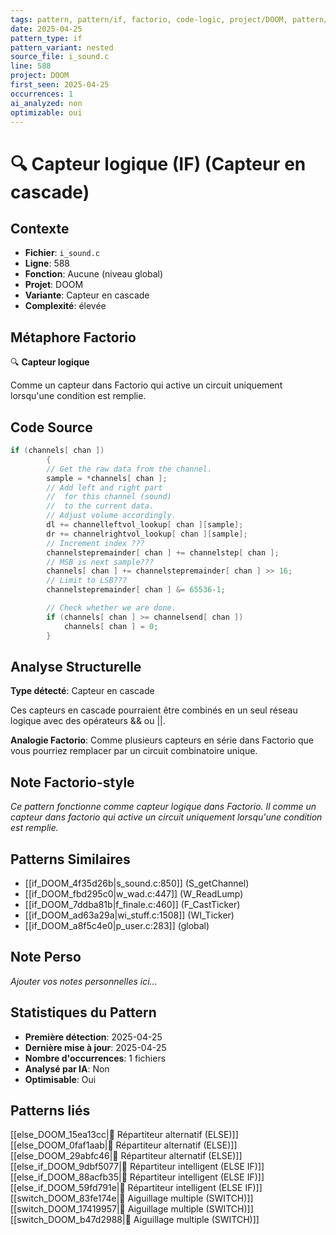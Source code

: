 ```yaml
---
tags: pattern, pattern/if, factorio, code-logic, project/DOOM, pattern/variant/nested
date: 2025-04-25
pattern_type: if
pattern_variant: nested
source_file: i_sound.c
line: 588
project: DOOM
first_seen: 2025-04-25
occurrences: 1
ai_analyzed: non
optimizable: oui
---
```


# 🔍 Capteur logique (IF) (Capteur en cascade)

## Contexte
- **Fichier**: `i_sound.c`
- **Ligne**: 588
- **Fonction**: Aucune (niveau global)
- **Projet**: DOOM
- **Variante**: Capteur en cascade
- **Complexité**: élevée

## Métaphore Factorio
🔍 **Capteur logique**

Comme un capteur dans Factorio qui active un circuit uniquement lorsqu'une condition est remplie.

## Code Source
```c
if (channels[ chan ])
	    {
		// Get the raw data from the channel. 
		sample = *channels[ chan ];
		// Add left and right part
		//  for this channel (sound)
		//  to the current data.
		// Adjust volume accordingly.
		dl += channelleftvol_lookup[ chan ][sample];
		dr += channelrightvol_lookup[ chan ][sample];
		// Increment index ???
		channelstepremainder[ chan ] += channelstep[ chan ];
		// MSB is next sample???
		channels[ chan ] += channelstepremainder[ chan ] >> 16;
		// Limit to LSB???
		channelstepremainder[ chan ] &= 65536-1;

		// Check whether we are done.
		if (channels[ chan ] >= channelsend[ chan ])
		    channels[ chan ] = 0;
	    }
```

## Analyse Structurelle
**Type détecté**: Capteur en cascade

Ces capteurs en cascade pourraient être combinés en un seul réseau logique avec des opérateurs && ou ||.

**Analogie Factorio**:
Comme plusieurs capteurs en série dans Factorio que vous pourriez remplacer par un circuit combinatoire unique.

## Note Factorio-style
*Ce pattern fonctionne comme capteur logique dans Factorio. Il comme un capteur dans factorio qui active un circuit uniquement lorsqu'une condition est remplie.*

## Patterns Similaires
- [[if_DOOM_4f35d26b|s_sound.c:850]] (S_getChannel)
- [[if_DOOM_fbd295c0|w_wad.c:447]] (W_ReadLump)
- [[if_DOOM_7ddba81b|f_finale.c:460]] (F_CastTicker)
- [[if_DOOM_ad63a29a|wi_stuff.c:1508]] (WI_Ticker)
- [[if_DOOM_a8f5c4e0|p_user.c:283]] (global)

## Note Perso
*Ajouter vos notes personnelles ici...*

## Statistiques du Pattern
- **Première détection**: 2025-04-25
- **Dernière mise à jour**: 2025-04-25
- **Nombre d'occurrences**: 1 fichiers
- **Analysé par IA**: Non
- **Optimisable**: Oui

## Patterns liés
[[else_DOOM_15ea13cc|🔀 Répartiteur alternatif (ELSE)]]
[[else_DOOM_0faf1aab|🔀 Répartiteur alternatif (ELSE)]]
[[else_DOOM_29abfc46|🔀 Répartiteur alternatif (ELSE)]]
[[else_if_DOOM_9dbf5077|🔄 Répartiteur intelligent (ELSE IF)]]
[[else_if_DOOM_88acfb35|🔄 Répartiteur intelligent (ELSE IF)]]
[[else_if_DOOM_59fd791e|🔄 Répartiteur intelligent (ELSE IF)]]
[[switch_DOOM_83fe174e|🔀 Aiguillage multiple (SWITCH)]]
[[switch_DOOM_17419957|🔀 Aiguillage multiple (SWITCH)]]
[[switch_DOOM_b47d2988|🔀 Aiguillage multiple (SWITCH)]]

